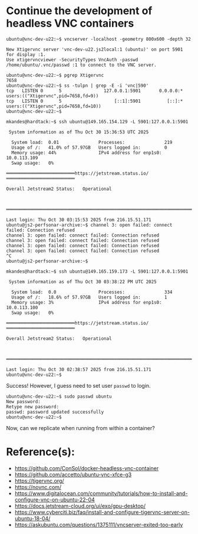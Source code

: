 # Continue the development of headless VNC containers

```
ubuntu@vnc-dev-u22:~$ vncserver -localhost -geometry 800x600 -depth 32

New Xtigervnc server 'vnc-dev-u22.js2local:1 (ubuntu)' on port 5901 for display :1.
Use xtigervncviewer -SecurityTypes VncAuth -passwd /home/ubuntu/.vnc/passwd :1 to connect to the VNC server.

ubuntu@vnc-dev-u22:~$ pgrep Xtigervnc
7658
ubuntu@vnc-dev-u22:~$ ss -tulpn | grep -E -i 'vnc|590'
tcp   LISTEN 0      5                127.0.0.1:5901       0.0.0.0:*    users:(("Xtigervnc",pid=7658,fd=9)) 
tcp   LISTEN 0      5                    [::1]:5901          [::]:*    users:(("Xtigervnc",pid=7658,fd=10))
ubuntu@vnc-dev-u22:~$
```

```
mkandes@hardtack:~$ ssh ubuntu@149.165.154.129 -L 5901:127.0.0.1:5901

 System information as of Thu Oct 30 15:36:53 UTC 2025

  System load:  0.01               Processes:               219
  Usage of /:   41.0% of 57.97GB   Users logged in:         0
  Memory usage: 44%                IPv4 address for enp1s0: 10.0.113.109
  Swap usage:   0%

══════════════════════════https://jetstream.status.io/══════════════════════════

Overall Jetstream2 Status:   Operational 



════════════════════════════════════════════════════════════════════════════════

Last login: Thu Oct 30 03:15:53 2025 from 216.15.51.171
ubuntu@js2-perfsonar-archive:~$ channel 3: open failed: connect failed: Connection refused
channel 3: open failed: connect failed: Connection refused
channel 3: open failed: connect failed: Connection refused
channel 3: open failed: connect failed: Connection refused
channel 3: open failed: connect failed: Connection refused
^C
ubuntu@js2-perfsonar-archive:~$
```

```
mkandes@hardtack:~$ ssh ubuntu@149.165.159.173 -L 5901:127.0.0.1:5901

 System information as of Thu Oct 30 03:38:22 PM UTC 2025

  System load:  0.0                Processes:               334
  Usage of /:   18.6% of 57.97GB   Users logged in:         1
  Memory usage: 3%                 IPv4 address for enp1s0: 10.0.113.100
  Swap usage:   0%

══════════════════════════https://jetstream.status.io/══════════════════════════

Overall Jetstream2 Status:   Operational 



════════════════════════════════════════════════════════════════════════════════

Last login: Thu Oct 30 02:38:57 2025 from 216.15.51.171
ubuntu@vnc-dev-u22:~$
```

Success! However, I guess need to set user `passwd` to login.

```
ubuntu@vnc-dev-u22:~$ sudo passwd ubuntu
New password: 
Retype new password: 
passwd: password updated successfully
ubuntu@vnc-dev-u22:~$
```

Now, can we replicate when running from within a container?

# Reference(s):
- https://github.com/ConSol/docker-headless-vnc-container
- https://github.com/accetto/ubuntu-vnc-xfce-g3
- https://tigervnc.org/
- https://novnc.com/
- https://www.digitalocean.com/community/tutorials/how-to-install-and-configure-vnc-on-ubuntu-22-04
- https://docs.jetstream-cloud.org/ui/exo/gpu-desktop/
- https://www.cyberciti.biz/faq/install-and-configure-tigervnc-server-on-ubuntu-18-04/
- https://askubuntu.com/questions/1375111/vncserver-exited-too-early
